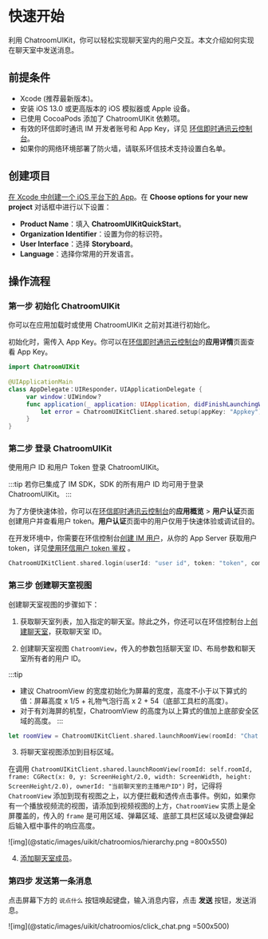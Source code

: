 # 快速开始

利用 ChatroomUIKit，你可以轻松实现聊天室内的用户交互。本文介绍如何实现在聊天室中发送消息。

## 前提条件

- Xcode (推荐最新版本)。
- 安装 iOS 13.0 或更高版本的 iOS 模拟器或 Apple 设备。
- 已使用 CocoaPods 添加了 ChatroomUIKit 依赖项。
- 有效的环信即时通讯 IM 开发者账号和 App Key，详见 [环信即时通讯云控制台](https://console.easemob.com/user/login)。
- 如果你的网络环境部署了防火墙，请联系环信技术支持设置白名单。

## 创建项目

[在 Xcode 中创建一个 iOS 平台下的 App](https://developer.apple.com/cn/documentation/xcode/creating_an_xcode_project_for_an_app/)。在 **Choose options for your new project** 对话框中进行以下设置：

- **Product Name**：填入 **ChatroomUIKitQuickStart**。
- **Organization Identifier**：设置为你的标识符。
- **User Interface**：选择 **Storyboard**。
- **Language**：选择你常用的开发语言。

## 操作流程

### 第一步 初始化 ChatroomUIKit

你可以在应用加载时或使用 ChatroomUIKit 之前对其进行初始化。

初始化时，需传入 App Key。你可以在[环信即时通讯云控制台](https://console.easemob.com/user/login)的**应用详情**页面查看 App Key。

```swift    
import ChatroomUIKit
    
@UIApplicationMain
class AppDelegate：UIResponder，UIApplicationDelegate {
     var window：UIWindow？
     func application(_ application: UIApplication, didFinishLaunchingWithOptions launchOptions: [UIApplicationLaunchOptionsKey: Any]?) -> Bool {
         let error = ChatroomUIKitClient.shared.setup(appKey: "Appkey")
     }
}
```

### 第二步 登录 ChatroomUIKit

使用用户 ID 和用户 Token 登录 ChatroomUIKit。

:::tip
若你已集成了 IM SDK，SDK 的所有用户 ID 均可用于登录 ChatroomUIKit。
:::

为了方便快速体验，你可以在[环信即时通讯云控制台](https://console.easemob.com/user/login)的**应用概览** > **用户认证**页面创建用户并查看用户 token。**用户认证**页面中的用户仅用于快速体验或调试目的。

在开发环境中，你需要在环信控制台[创建 IM 用户](/product/enable_and_configure_IM.html#创建-im-用户)，从你的 App Server 获取用户 token，详见[使用环信用户 token 鉴权](/product/easemob_user_token.html) 。

```swift
ChatroomUIKitClient.shared.login(userId: "user id", token: "token", completion: <#T##(ChatError?) -> Void#>)
```

### 第三步 创建聊天室视图

创建聊天室视图的步骤如下：

1. 获取聊天室列表，加入指定的聊天室。除此之外，你还可以在环信控制台上[创建聊天室](/product/enable_and_configure_IM.html#创建聊天室)，获取聊天室 ID。

2. 创建聊天室视图 `ChatroomView`，传入的参数包括聊天室 ID、布局参数和聊天室所有者的用户 ID。

:::tip
- 建议 ChatroomView 的宽度初始化为屏幕的宽度，高度不小于以下算式的值：屏幕高度 x 1/5 + 礼物气泡行高 x 2 + 54（底部工具栏的高度）。
- 对于有刘海屏的机型，ChatroomView 的高度为以上算式的值加上底部安全区域的高度。
:::

```swift
let roomView = ChatroomUIKitClient.shared.launchRoomView(roomId: "Chat room ID",frame: CGRect, ownerId: "Chatroom owner ID")       
```

3. 将聊天室视图添加到目标区域。

在调用 `ChatroomUIKitClient.shared.launchRoomView(roomId: self.roomId, frame: CGRect(x: 0, y: ScreenHeight/2.0, width: ScreenWidth, height: ScreenHeight/2.0), ownerId: "当前聊天室的主播用户ID")` 时，记得将 `ChatroomView` 添加到现有视图之上，以方便拦截和透传点击事件。例如，如果你有一个播放视频流的视图，请添加到视频视图的上方，`ChatroomView` 实质上是全屏覆盖的，传入的 `frame` 是可用区域、弹幕区域、底部工具栏区域以及键盘弹起后输入框中事件的响应高度。

![img](@static/images/uikit/chatroomios/hierarchy.png =800x550)

4. [添加聊天室成员](https://docs-im-beta.easemob.com/product/enable_and_configure_IM.html#创建聊天室)。

### 第四步 发送第一条消息

点击屏幕下方的 `说点什么` 按钮唤起键盘，输入消息内容，点击 **发送** 按钮，发送消息。

![img](@static/images/uikit/chatroomios/click_chat.png =500x500)
